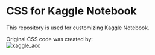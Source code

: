 # CSS for Kaggle Notebook
This repository is used for customizing Kaggle Notebook.

Original CSS code was created by:
<br>
[![kaggle_acc](https://img.shields.io/badge/Sergey%20Saharovskiy-0057e7?style=for-the-badge&logo=kaggle&logoColor=white)](https://www.kaggle.com/sergiosaharovskiy)
